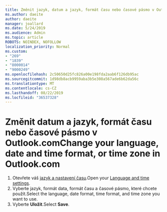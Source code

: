 ```yaml
---
title: Změnit jazyk, datum a jazyk, formát času nebo časové pásmo v Outlook.com
ms.author: daeite
author: daeite
manager: joallard
ms.date: 5/24/2019
ms.audience: Admin
ms.topic: article
ROBOTS: NOINDEX, NOFOLLOW
localization_priority: Normal
ms.custom:
- "269"
- "1839"
- "8000014"
- "9000249"
ms.openlocfilehash: 2c50650d25fc826a00e198fda2aab6f126db95ac
ms.sourcegitcommit: 1d98db8acb9959aba3b5e308a567ade6b62da56c
ms.translationtype: MT
ms.contentlocale: cs-CZ
ms.lasthandoff: 08/22/2019
ms.locfileid: "36537328"
---
```

# <a name="change-your-language-date-and-time-format-or-time-zone-in-outlookcom"></a><span data-ttu-id="2c2ac-102">Změnit datum a jazyk, formát času nebo časové pásmo v Outlook.com</span><span class="sxs-lookup"><span data-stu-id="2c2ac-102">Change your language, date and time format, or time zone in Outlook.com</span></span>

1. <span data-ttu-id="2c2ac-103">Otevřete váš [jazyk a nastavení času](https://go.microsoft.com/fwlink/?linkid=2085505).</span><span class="sxs-lookup"><span data-stu-id="2c2ac-103">Open your [Language and time settings](https://go.microsoft.com/fwlink/?linkid=2085505).</span></span>
1. <span data-ttu-id="2c2ac-104">Vyberte jazyk, formát data, formát času a časové pásmo, které chcete použít.</span><span class="sxs-lookup"><span data-stu-id="2c2ac-104">Select the language, date format, time format, and time zone you want to use.</span></span>
1. <span data-ttu-id="2c2ac-105">Vyberte **Uložit**.</span><span class="sxs-lookup"><span data-stu-id="2c2ac-105">Select **Save**.</span></span>